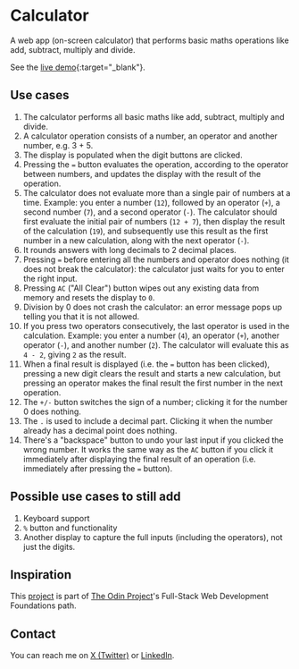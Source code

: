 # Calculator

A web app (on-screen calculator) that performs basic maths operations like add, subtract, multiply and divide.

See the [live demo](https://nzubeifechukwu-calculator.netlify.app/){:target="\_blank"}.

## Use cases

1. The calculator performs all basic maths like add, subtract, multiply and divide.
2. A calculator operation consists of a number, an operator and another number, e.g. 3 + 5.
3. The display is populated when the digit buttons are clicked.
4. Pressing the `=` button evaluates the operation, according to the operator between numbers, and updates the display with the result of the operation.
5. The calculator does not evaluate more than a single pair of numbers at a time. Example: you enter a number (`12`), followed by an operator (`+`), a second number (`7`), and a second operator (`-`). The calculator should first evaluate the initial pair of numbers (`12 + 7`), then display the result of the calculation (`19`), and subsequently use this result as the first number in a new calculation, along with the next operator (`-`).
6. It rounds answers with long decimals to 2 decimal places.
7. Pressing `=` before entering all the numbers and operator does nothing (it does not break the calculator): the calculator just waits for you to enter the right input.
8. Pressing `AC` ("All Clear") button wipes out any existing data from memory and resets the display to `0`.
9. Division by 0 does not crash the calculator: an error message pops up telling you that it is not allowed.
10. If you press two operators consecutively, the last operator is used in the calculation. Example: you enter a number (`4`), an operator (`+`), another operator (`-`), and another number (`2`). The calculator will evaluate this as `4 - 2`, giving `2` as the result.
11. When a final result is displayed (i.e. the `=` button has been clicked), pressing a new digit clears the result and starts a new calculation, but pressing an operator makes the final result the first number in the next operation.
12. The `+/-` button switches the sign of a number; clicking it for the number 0 does nothing.
13. The `.` is used to include a decimal part. Clicking it when the number already has a decimal point does nothing.
14. There's a "backspace" button to undo your last input if you clicked the wrong number. It works the same way as the `AC` button if you click it immediately after displaying the final result of an operation (i.e. immediately after pressing the `=` button).

## Possible use cases to still add

1. Keyboard support
2. `%` button and functionality
3. Another display to capture the full inputs (including the operators), not just the digits.

## Inspiration

This [project](https://www.theodinproject.com/lessons/foundations-calculator) is part of [The Odin Project](https://www.theodinproject.com/)'s Full-Stack Web Development Foundations path.

## Contact

You can reach me on [X (Twitter)](https://x.com/NzubeIfechukwu) or [LinkedIn](https://linkedin.com/in/nzubeifechukwu).
